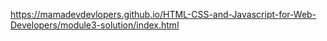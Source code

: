 
https://mamadevdevlopers.github.io/HTML-CSS-and-Javascript-for-Web-Developers/module3-solution/index.html






  
  


   
